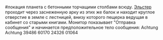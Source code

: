 \#локация 
планета с бетонными торчащими столбами всюду. [Эльстер](..\%D0%9F%D0%B5%D1%80%D1%81%D0%BE%D0%BD%D0%B0%D0%B6%D0%B8\%D0%AD%D0%BB%D1%8C%D1%81%D1%82%D0%B5%D1%80.md) проходит через заснеженную арку из этих же балок и находит круглое отверстие в земле с лестницей, внизу которого пещерка ведущая в кабинет со старыми книгами.
Монитор показывает "Отправка сообщения" и начинается предположительное тело сообщения:
Achtung Achtung 39486 60170 24326 01064
